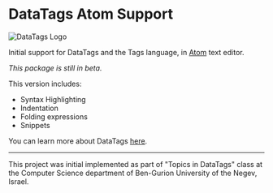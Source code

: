 # DataTags Atom Support

![DataTags Logo](https://github.com/IQSS/DataTaggingLibrary/raw/master/DataTagsLib/DOCS/datatags-logo-large.png)

Initial support for DataTags and the Tags language, in [Atom](http://atom.io) text editor.

_This package is still in beta._

This version includes:
  * Syntax Highlighting
  * Indentation
  * Folding expressions
  * Snippets

You can learn more about DataTags [here](datatags.org).

---

This project was initial implemented as part of "Topics in DataTags" class at the Computer Science department of Ben-Gurion University of the Negev, Israel.
